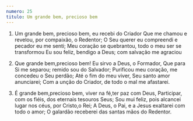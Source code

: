 ```yaml
---
numero: 25
titulo: Um grande bem, precioso bem
---
```

1. Um grande bem, precioso bem, eu recebi do Criador
Que me chamou e revelou, por compaixão, o Redentor;
O Seu querer eu compreendi e pecador eu me senti;
Meu coração se quebrantou, todo o meu ser se transformou
Eu sou feliz, bendigo a Deus; com salvação me agraciou

2. Que grande bem,precioso bem! Eu sirvo a Deus, o Formador,
Que para Si me separou; remido sou do Salvador;
Purificou meu coração, me concedeu o Seu perdão;
Até o fim do meu viver, Seu santo amor anunciarei;
Com a unção do Criador, de todo o mal me afastarei.

3. É grande bem,precioso bem, viver na fé,ter paz com Deus,
Participar, com os fiéis, dos eternais tesouros Seus;
Sou mui feliz, pois alcancei lugar nos céus, por Cristo,o Rei;
A Deus, o Pai, e a Jesus exaltarei com todo o amor;
O galardão receberei das santas mãos do Redentor.
